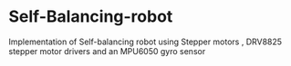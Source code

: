 # Self-Balancing-robot
Implementation of Self-balancing robot using Stepper motors , DRV8825 stepper motor drivers and an MPU6050 gyro sensor 
